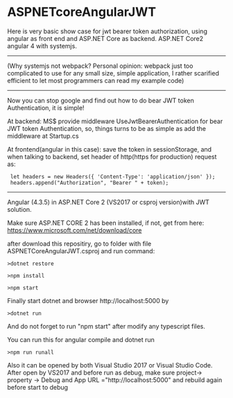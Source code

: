 # ASPNETcoreAngularJWT

Here is very basic show case for jwt bearer token authorization, using angular as front end and ASP.NET Core as backend.
ASP.NET Core2 angular 4 with systemjs.

***********************************************************

(Why systemjs not webpack? Personal opinion: webpack just too complicated to use for any small size, simple application, I rather scarified efficient to let most programmers can read my example code)

**************************************************************************


Now you can stop google and find out how to do bear JWT token Authentication, it is simple!
 
At backend: MS$ provide middleware UseJwtBearerAuthentication for bear JWT token Authentication, so, things turns to be as simple as add the middleware at Startup.cs 

At frontend(angular in this case): save the token in sessionStorage, and when talking to backend, set header of http(https for production) request as:

     let headers = new Headers({ 'Content-Type': 'application/json' });
     headers.append("Authorization", "Bearer " + token);

************************************************************
Angular (4.3.5) in ASP.NET Core 2 (VS2017 or csproj version)with JWT solution.

Make sure ASP.NET CORE 2 has been installed, if not, get from here:
  https://www.microsoft.com/net/download/core

after download this repositiry, go to folder with file ASPNETCoreAngularJWT.csproj and run command:

    >dotnet restore
   
    >npm install
   
    >npm start
   
Finally start dotnet and browser http://localhost:5000 by

    >dotnet run
   
And do not forget to run "npm start" after modify any typescript files.

You can run this for angular compile and dotnet run

    >npm run runall

Also it can be opened by both Visual Studio 2017 or Visual Studio Code.
After open by VS2017 and before run as debug, make sure project-> property -> Debug and App URL ="http://localhost:5000" and rebuild again before start to debug









